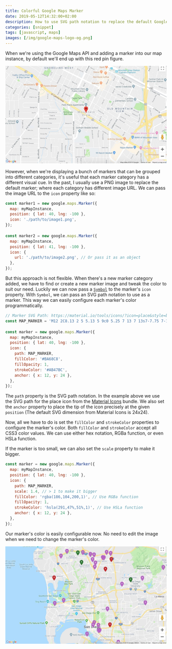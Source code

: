 ```yaml
---
title: Colorful Google Maps Marker
date: 2019-05-12T14:32:00+02:00
description: How to use SVG path notation to replace the default Google Maps marker icon. Make the marker's color easily configurable.
categories: [snippet]
tags: [javascript, maps]
images: [/img/google-maps-logo-og.png]
---
```

When we're using the Google Maps API and adding a marker into our map instance, by default we'll end up with this red pin figure.

![The default Google Maps marker](./default-marker.jpg)

However, when we're displaying a bunch of markers that can be grouped into different categories, it's useful that each marker category has a different visual cue. In the past, I usually use a PNG image to replace the default marker; where each category has different image URL. We can pass the image URL to the `icon` property like so:

```js
const marker1 = new google.maps.Marker({
  map: myMapInstance,
  position: { lat: 40, lng: -100 },
  icon: './path/to/image1.png',
});

const marker2 = new google.maps.Marker({
  map: myMapInstance,
  position: { lat: 41, lng: -100 },
  icon: {
    url: './path/to/image2.png', // Or pass it as an object
  },
});
```

But this approach is not flexible. When there's a new marker category added, we have to find or create a new marker image and tweak the color to suit our need. Luckily we can now pass a [`Symbol`](https://developers.google.com/maps/documentation/javascript/reference/marker#Symbol) to the marker's `icon` property. With `Symbol`, we can pass an SVG path notation to use as a marker. This way we can easily configure each marker's color programmatically.

```js
// Marker SVG Path: https://material.io/tools/icons/?icon=place&style=baseline
const MAP_MARKER = 'M12 2C8.13 2 5 5.13 5 9c0 5.25 7 13 7 13s7-7.75 7-13c0-3.87-3.13-7-7-7zm0 9.5c-1.38 0-2.5-1.12-2.5-2.5s1.12-2.5 2.5-2.5 2.5 1.12 2.5 2.5-1.12 2.5-2.5 2.5z';

const marker = new google.maps.Marker({
  map: myMapInstance,
  position: { lat: 40, lng: -100 },
  icon: {
    path: MAP_MARKER,
    fillColor: '#BA68C8',
    fillOpacity: 1,
    strokeColor: '#AB47BC',
    anchor: { x: 12, y: 24 },
  },
});
```

The `path` property is the SVG path notation. In the example above we use the SVG path for the place icon from the [Material Icons](https://material.io/tools/icons/?icon=place&style=baseline) bundle. We also set the `anchor` property to place the tip of the icon precisely at the given `position` (The default SVG dimension from Material Icons is 24x24).

Now, all we have to do is set the `fillColor` and `strokeColor` properties to configure the marker's color. Both `fillColor` and `strokeColor` accept all CSS3 color values. We can use either hex notation, RGBa function, or even HSLa function.

If the marker is too small, we can also set the `scale` property to make it bigger.

```js
const marker = new google.maps.Marker({
  map: myMapInstance,
  position: { lat: 40, lng: -100 },
  icon: {
    path: MAP_MARKER,
    scale: 1.4, // > 1 to make it bigger
    fillColor: 'rgba(186,104,200,1)', // Use RGBa function
    fillOpacity: 1,
    strokeColor: 'hsla(291,47%,51%,1)', // Use HSLa function
    anchor: { x: 12, y: 24 },
  },
});
```

Our marker's color is easily configurable now. No need to edit the image when we need to change the marker's color.

![Colorful Markers](./colorful-markers.jpg)
